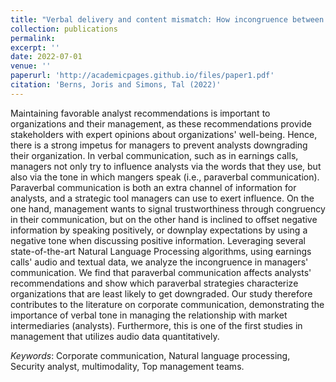 ```yaml
---
title: "Verbal delivery and content mismatch: How incongruence between managers' tone of voice and word sentiment affects security analysts' recommendations"
collection: publications
permalink: 
excerpt: ''
date: 2022-07-01
venue: ''
paperurl: 'http://academicpages.github.io/files/paper1.pdf'
citation: 'Berns, Joris and Simons, Tal (2022)'
---
```


Maintaining favorable analyst recommendations is important to organizations and their management, as these recommendations provide stakeholders with expert opinions about organizations' well-being. Hence, there is a strong impetus for managers to prevent analysts downgrading their organization. In verbal communication, such as in earnings calls, managers not only try to influence analysts via the words that they use, but also via the tone in which mangers speak (i.e., paraverbal communication). Paraverbal communication is both an extra channel of information for analysts, and a strategic tool managers can use to exert influence. On the one hand, management wants to signal trustworthiness through congruency in their communication, but on the other hand is inclined to offset negative information by speaking positively, or downplay expectations by using a negative tone when discussing positive information. Leveraging several state-of-the-art Natural Language Processing algorithms, using earnings calls' audio and textual data, we analyze the incongruence in managers' communication. We find that paraverbal communication affects analysts' recommendations and show which paraverbal strategies characterize organizations that are least likely to get downgraded. Our study therefore contributes to the literature on corporate communication, demonstrating the importance of verbal tone in managing the relationship with market intermediaries (analysts). Furthermore, this is one of the first studies in management that utilizes audio data quantitatively.

<i>Keywords</i>: Corporate communication, Natural language processing, Security analyst, multimodality, Top management teams.
